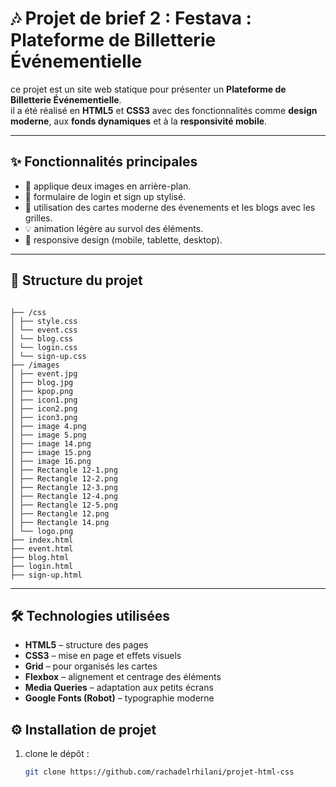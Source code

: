 # 🎶 Projet de brief 2 : Festava : Plateforme de Billetterie Événementielle

ce projet est un site web statique pour présenter un **Plateforme de Billetterie Événementielle**.  
il a été réalisé en **HTML5** et **CSS3** avec des fonctionnalités comme **design moderne**, aux **fonds dynamiques** et à la **responsivité mobile**.

---

## ✨ Fonctionnalités principales

- 🌆 applique deux images en arrière-plan.
- 🧾 formulaire de login et sign up stylisé.   
- 🏁 utilisation des cartes moderne des évenements et les blogs avec les grilles. 
- 💡 animation légère au survol des éléments.
- 📱 responsive design (mobile, tablette, desktop).

---

## 📂 Structure du projet

```

├── /css
│ ├── style.css
│ └── event.css
│ └── blog.css
│ └── login.css
│ └── sign-up.css
├── /images
│ ├── event.jpg
│ ├── blog.jpg
│ ├── kpop.png
│ ├── icon1.png
│ ├── icon2.png
│ ├── icon3.png
│ ├── image 4.png
│ ├── image 5.png
│ ├── image 14.png
│ ├── image 15.png
│ ├── image 16.png
│ ├── Rectangle 12-1.png
│ ├── Rectangle 12-2.png
│ ├── Rectangle 12-3.png
│ ├── Rectangle 12-4.png
│ ├── Rectangle 12-5.png
│ ├── Rectangle 12.png
│ ├── Rectangle 14.png
│ └── logo.png
├── index.html
├── event.html
├── blog.html
├── login.html
├── sign-up.html

```
---

## 🛠️ Technologies utilisées

- **HTML5** – structure des pages  
- **CSS3** – mise en page et effets visuels  
- **Grid** – pour organisés les cartes
- **Flexbox** – alignement et centrage des éléments  
- **Media Queries** – adaptation aux petits écrans  
- **Google Fonts (Robot)** – typographie moderne  

## ⚙️ Installation de projet

1. clone le dépôt :
   ```bash
   git clone https://github.com/rachadelrhilani/projet-html-css